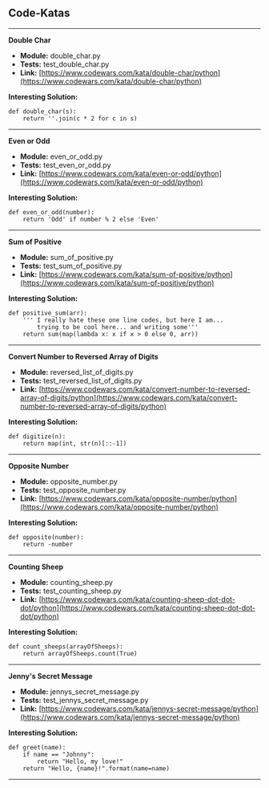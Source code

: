 Code-Katas
----------

--------------------
**Double Char**
- **Module:** double_char.py
- **Tests:** test_double_char.py
- **Link:** [https://www.codewars.com/kata/double-char/python](https://www.codewars.com/kata/double-char/python)

**Interesting Solution:**
```
def double_char(s):
    return ''.join(c * 2 for c in s)
```

--------------------
**Even or Odd**
- **Module:** even_or_odd.py
- **Tests:** test_even_or_odd.py
- **Link:** [https://www.codewars.com/kata/even-or-odd/python](https://www.codewars.com/kata/even-or-odd/python)

**Interesting Solution:**
```
def even_or_odd(number):
    return 'Odd' if number % 2 else 'Even'
```

--------------------
**Sum of Positive**
- **Module:** sum_of_positive.py
- **Tests:** test_sum_of_positive.py
- **Link:** [https://www.codewars.com/kata/sum-of-positive/python](https://www.codewars.com/kata/sum-of-positive/python)

**Interesting Solution:**
```
def positive_sum(arr):
    ''' I really hate these one line codes, but here I am...
        trying to be cool here... and writing some'''
    return sum(map(lambda x: x if x > 0 else 0, arr))
```

--------------------
**Convert Number to Reversed Array of Digits**
- **Module:** reversed_list_of_digits.py
- **Tests:** test_reversed_list_of_digits.py
- **Link:** [https://www.codewars.com/kata/convert-number-to-reversed-array-of-digits/python](https://www.codewars.com/kata/convert-number-to-reversed-array-of-digits/python)

**Interesting Solution:**
```
def digitize(n):
    return map(int, str(n)[::-1])
```

--------------------
**Opposite Number**
- **Module:** opposite_number.py
- **Tests:** test_opposite_number.py
- **Link:** [https://www.codewars.com/kata/opposite-number/python](https://www.codewars.com/kata/opposite-number/python)

**Interesting Solution:**
```
def opposite(number):
    return -number
```

--------------------
**Counting Sheep**
- **Module:** counting_sheep.py
- **Tests:** test_counting_sheep.py
- **Link:** [https://www.codewars.com/kata/counting-sheep-dot-dot-dot/python](https://www.codewars.com/kata/counting-sheep-dot-dot-dot/python)

**Interesting Solution:**
```
def count_sheeps(arrayOfSheeps):
    return arrayOfSheeps.count(True)
```

--------------------
**Jenny's Secret Message**
- **Module:** jennys_secret_message.py
- **Tests:** test_jennys_secret_message.py
- **Link:** [https://www.codewars.com/kata/jennys-secret-message/python](https://www.codewars.com/kata/jennys-secret-message/python)

**Interesting Solution:**
```
def greet(name):
    if name == "Johnny":
        return "Hello, my love!"
    return "Hello, {name}!".format(name=name)
```

--------------------
